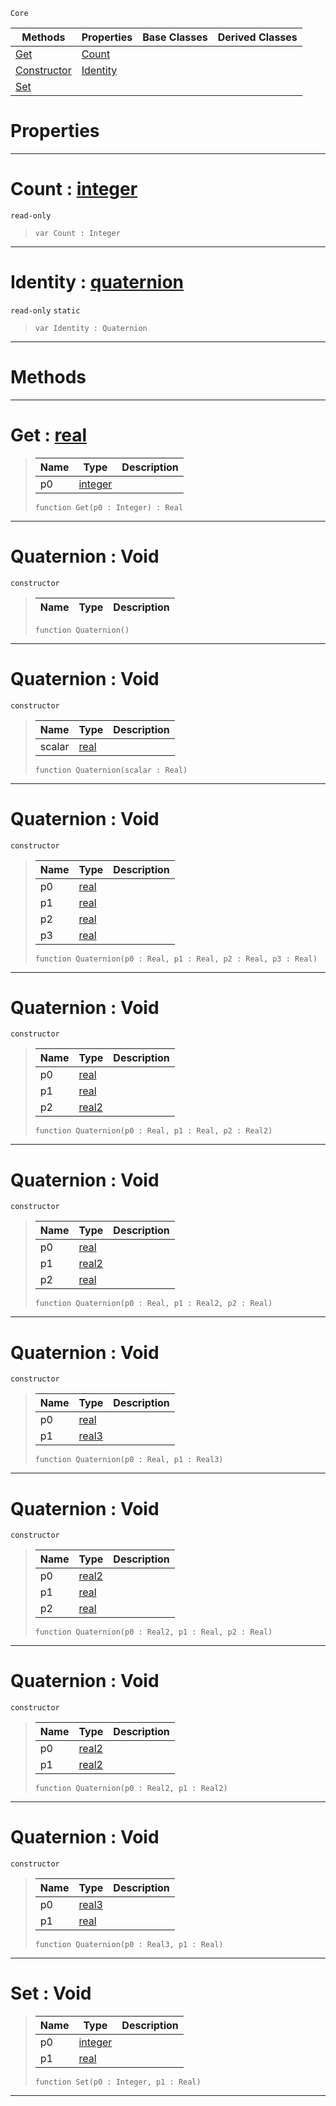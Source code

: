  `Core`

|Methods|Properties|Base Classes|Derived Classes|
|---|---|---|---|
|[ Get](https://github.com/PlasmaEngine/PlasmaDocs/blob/master/code_reference/lightning_base_types/quaternion.markdown#get-plasma-engine-document)|[ Count](https://github.com/PlasmaEngine/PlasmaDocs/blob/master/code_reference/lightning_base_types/quaternion.markdown#count-plasma-engine-docume)| | |
|[ Constructor](https://github.com/PlasmaEngine/PlasmaDocs/blob/master/code_reference/lightning_base_types/quaternion.markdown#quaternion-void)|[ Identity](https://github.com/PlasmaEngine/PlasmaDocs/blob/master/code_reference/lightning_base_types/quaternion.markdown#identity-plasma-engine-doc)| | |
|[ Set](https://github.com/PlasmaEngine/PlasmaDocs/blob/master/code_reference/lightning_base_types/quaternion.markdown#set-void)| | | |


 #  Properties


---  
 #  Count : [integer](https://github.com/PlasmaEngine/PlasmaDocs/blob/master/code_reference/lightning_base_types/integer.markdown)

 `read-only`

> 
> ``` lang=cpp, name=Lightning
> var Count : Integer


---  
 #  Identity : [quaternion](https://github.com/PlasmaEngine/PlasmaDocs/blob/master/code_reference/lightning_base_types/quaternion.markdown)

 `read-only` `static`

> 
> ``` lang=cpp, name=Lightning
> var Identity : Quaternion


---  
 #  Methods


---  
 #  Get : [real](https://github.com/PlasmaEngine/PlasmaDocs/blob/master/code_reference/lightning_base_types/real.markdown)

> 
> |Name|Type|Description|
> |---|---|---|
> |p0|[integer](https://github.com/PlasmaEngine/PlasmaDocs/blob/master/code_reference/lightning_base_types/integer.markdown)| |
> ``` lang=cpp, name=Lightning
> function Get(p0 : Integer) : Real
> ``` 


---  
 #  Quaternion : Void

 `constructor`

> 
> |Name|Type|Description|
> |---|---|---|
> ``` lang=cpp, name=Lightning
> function Quaternion()
> ``` 


---  
 #  Quaternion : Void

 `constructor`

> 
> |Name|Type|Description|
> |---|---|---|
> |scalar|[real](https://github.com/PlasmaEngine/PlasmaDocs/blob/master/code_reference/lightning_base_types/real.markdown)| |
> ``` lang=cpp, name=Lightning
> function Quaternion(scalar : Real)
> ``` 


---  
 #  Quaternion : Void

 `constructor`

> 
> |Name|Type|Description|
> |---|---|---|
> |p0|[real](https://github.com/PlasmaEngine/PlasmaDocs/blob/master/code_reference/lightning_base_types/real.markdown)| |
> |p1|[real](https://github.com/PlasmaEngine/PlasmaDocs/blob/master/code_reference/lightning_base_types/real.markdown)| |
> |p2|[real](https://github.com/PlasmaEngine/PlasmaDocs/blob/master/code_reference/lightning_base_types/real.markdown)| |
> |p3|[real](https://github.com/PlasmaEngine/PlasmaDocs/blob/master/code_reference/lightning_base_types/real.markdown)| |
> ``` lang=cpp, name=Lightning
> function Quaternion(p0 : Real, p1 : Real, p2 : Real, p3 : Real)
> ``` 


---  
 #  Quaternion : Void

 `constructor`

> 
> |Name|Type|Description|
> |---|---|---|
> |p0|[real](https://github.com/PlasmaEngine/PlasmaDocs/blob/master/code_reference/lightning_base_types/real.markdown)| |
> |p1|[real](https://github.com/PlasmaEngine/PlasmaDocs/blob/master/code_reference/lightning_base_types/real.markdown)| |
> |p2|[real2](https://github.com/PlasmaEngine/PlasmaDocs/blob/master/code_reference/lightning_base_types/real2.markdown)| |
> ``` lang=cpp, name=Lightning
> function Quaternion(p0 : Real, p1 : Real, p2 : Real2)
> ``` 


---  
 #  Quaternion : Void

 `constructor`

> 
> |Name|Type|Description|
> |---|---|---|
> |p0|[real](https://github.com/PlasmaEngine/PlasmaDocs/blob/master/code_reference/lightning_base_types/real.markdown)| |
> |p1|[real2](https://github.com/PlasmaEngine/PlasmaDocs/blob/master/code_reference/lightning_base_types/real2.markdown)| |
> |p2|[real](https://github.com/PlasmaEngine/PlasmaDocs/blob/master/code_reference/lightning_base_types/real.markdown)| |
> ``` lang=cpp, name=Lightning
> function Quaternion(p0 : Real, p1 : Real2, p2 : Real)
> ``` 


---  
 #  Quaternion : Void

 `constructor`

> 
> |Name|Type|Description|
> |---|---|---|
> |p0|[real](https://github.com/PlasmaEngine/PlasmaDocs/blob/master/code_reference/lightning_base_types/real.markdown)| |
> |p1|[real3](https://github.com/PlasmaEngine/PlasmaDocs/blob/master/code_reference/lightning_base_types/real3.markdown)| |
> ``` lang=cpp, name=Lightning
> function Quaternion(p0 : Real, p1 : Real3)
> ``` 


---  
 #  Quaternion : Void

 `constructor`

> 
> |Name|Type|Description|
> |---|---|---|
> |p0|[real2](https://github.com/PlasmaEngine/PlasmaDocs/blob/master/code_reference/lightning_base_types/real2.markdown)| |
> |p1|[real](https://github.com/PlasmaEngine/PlasmaDocs/blob/master/code_reference/lightning_base_types/real.markdown)| |
> |p2|[real](https://github.com/PlasmaEngine/PlasmaDocs/blob/master/code_reference/lightning_base_types/real.markdown)| |
> ``` lang=cpp, name=Lightning
> function Quaternion(p0 : Real2, p1 : Real, p2 : Real)
> ``` 


---  
 #  Quaternion : Void

 `constructor`

> 
> |Name|Type|Description|
> |---|---|---|
> |p0|[real2](https://github.com/PlasmaEngine/PlasmaDocs/blob/master/code_reference/lightning_base_types/real2.markdown)| |
> |p1|[real2](https://github.com/PlasmaEngine/PlasmaDocs/blob/master/code_reference/lightning_base_types/real2.markdown)| |
> ``` lang=cpp, name=Lightning
> function Quaternion(p0 : Real2, p1 : Real2)
> ``` 


---  
 #  Quaternion : Void

 `constructor`

> 
> |Name|Type|Description|
> |---|---|---|
> |p0|[real3](https://github.com/PlasmaEngine/PlasmaDocs/blob/master/code_reference/lightning_base_types/real3.markdown)| |
> |p1|[real](https://github.com/PlasmaEngine/PlasmaDocs/blob/master/code_reference/lightning_base_types/real.markdown)| |
> ``` lang=cpp, name=Lightning
> function Quaternion(p0 : Real3, p1 : Real)
> ``` 


---  
 #  Set : Void

> 
> |Name|Type|Description|
> |---|---|---|
> |p0|[integer](https://github.com/PlasmaEngine/PlasmaDocs/blob/master/code_reference/lightning_base_types/integer.markdown)| |
> |p1|[real](https://github.com/PlasmaEngine/PlasmaDocs/blob/master/code_reference/lightning_base_types/real.markdown)| |
> ``` lang=cpp, name=Lightning
> function Set(p0 : Integer, p1 : Real)
> ``` 


---  
 

 